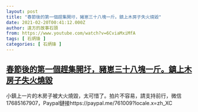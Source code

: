 ```yaml
---
layout: post
title: "春節後的第一個趕集開圩，豬崽三十八塊一斤。鎮上木房子失火燒毀"
date: 2021-02-20T00:41:12.000Z
author: 遠方的故事石頭
from: https://www.youtube.com/watch?v=6CviaMxiMfA
tags: [ 石炳锋 ]
categories: [ 石炳锋 ]
---
```

<!--1613781672000-->
[春節後的第一個趕集開圩，豬崽三十八塊一斤。鎮上木房子失火燒毀](https://www.youtube.com/watch?v=6CviaMxiMfA)
------

<div>
小鎮上一片的木房子被大火燒毀，太可惜了。拍片不容易，請支持前行，微信17685167907，Paypal鏈接https://paypal.me/761009?locale.x=zh_XC
</div>
